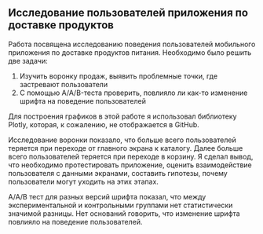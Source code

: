 ## Исследование пользователей приложения по доставке продуктов

Работа посвящена исследованию поведения пользователей мобильного приложения по доставке продуктов питания. 
Необходимо было решить две задачи: 
1. Изучить воронку продаж, выявить проблемные точки, где застревают пользователи
2. С помощью A/A/B-теста проверить, повлияло ли как-то изменение шрифта на поведение пользователей

Для построения графиков в этой работе я использовал библиотеку Plotly, которая, к сожалению, не отображается в GitHub. 

Исследование воронки показало, что больше всего пользователей теряется при переходе от главного экрана к каталогу.  Далее больше всего пользователей теряется при переходе в корзину. Я сделал вывод, что необходимо протестировать приложение, оценить взаимодействие пользователя с данными экранами, составить гипотезы, почему пользователи могут уходить на этих этапах.

A/A/B тест для разных версий шрифта показал, что между экспериментальной и контрольными группами нет статистически значимой разницы. Нет оснований говорить, что изменение шрифта повлияло на поведение пользователей.
